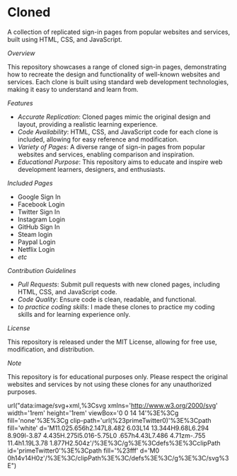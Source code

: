 
# Cloned
A collection of replicated sign-in pages from popular websites and services, built using HTML, CSS, and JavaScript.


*Overview*

This repository showcases a range of cloned sign-in pages, demonstrating how to recreate the design and functionality of well-known websites and services. Each clone is built using standard web development technologies, making it easy to understand and learn from.

*Features*

- *Accurate Replication*: Cloned pages mimic the original design and layout, providing a realistic learning experience.
- *Code Availability*: HTML, CSS, and JavaScript code for each clone is included, allowing for easy reference and modification.
- *Variety of Pages*: A diverse range of sign-in pages from popular websites and services, enabling comparison and inspiration.
- *Educational Purpose*: This repository aims to educate and inspire web development learners, designers, and enthusiasts.

*Included Pages*

- Google Sign In
- Facebook Login
- Twitter Sign In
- Instagram Login
- GitHub Sign In
- Steam login
- Paypal Login
- Netflix Login
- _etc_

*Contribution Guidelines*

- *Pull Requests*: Submit pull requests with new cloned pages, including HTML, CSS, and JavaScript code.
- *Code Quality*: Ensure code is clean, readable, and functional.
- *to practice coding skills*: I made these clones to practice my coding skills and for learning experience only.

*License*

This repository is released under the MIT License, allowing for free use, modification, and distribution.

*Note*

This repository is for educational purposes only. Please respect the original websites and services by not using these clones for any unauthorized purposes.


url("data:image/svg+xml,%3Csvg xmlns='http://www.w3.org/2000/svg' width='1rem' height='1rem' viewBox='0 0 14 14'%3E%3Cg fill='none'%3E%3Cg clip-path='url(%23primeTwitter0)'%3E%3Cpath fill='white' d='M11.025.656h2.147L8.482 6.03L14 13.344H9.68L6.294 8.909l-3.87 4.435H.275l5.016-5.75L0 .657h4.43L7.486 4.71zm-.755 11.4h1.19L3.78 1.877H2.504z'/%3E%3C/g%3E%3Cdefs%3E%3CclipPath id='primeTwitter0'%3E%3Cpath fill='%23fff' d='M0 0h14v14H0z'/%3E%3C/clipPath%3E%3C/defs%3E%3C/g%3E%3C/svg%3E")

